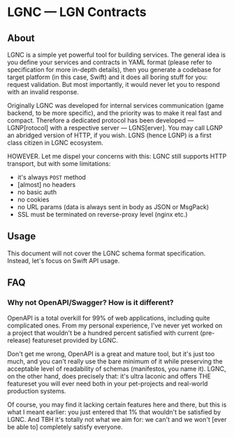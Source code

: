 # LGNC — LGN Contracts

## About
LGNC is a simple yet powerful tool for building services. The general idea is you define your services and contracts in YAML format
(please refer to specification for more in-depth details), then you generate a codebase for target platform (in this case, Swift)
and it does all boring stuff for you: request validation. But most importantly, it would never let you to respond with an invalid response.

Originally LGNC was developed for internal services communication (game backend, to be more specific), and the priority was
to make it real fast and compact. Therefore a dedicated protocol has been developed — LGNP[rotocol] with a respective server —
LGNS[erver]. You may call LGNP an abridged version of HTTP, if you wish. LGNS (hence LGNP) is a first class citizen in LGNC
ecosystem.

HOWEVER. Let me dispel your concerns with this: LGNC still supports HTTP transport, but with some limitations:
* it's always `POST` method
* [almost] no headers
* no basic auth
* no cookies
* no URL params (data is always sent in body as JSON or MsgPack)
* SSL must be terminated on reverse-proxy level (nginx etc.)

## Usage
This document will not cover the LGNC schema format specification. Instead, let's focus on Swift API usage.

## FAQ
### Why not OpenAPI/Swagger? How is it different?
OpenAPI is a total overkill for 99% of web applications, including quite complicated ones. From my personal experience, I've never yet
worked on a project that wouldn't be a hundred percent satisfied with current (pre-release) featureset provided by LGNC.

Don't get me wrong, OpenAPI is a great and mature tool, but it's just too much, and you can't really use the bare minimum of it while
preserving the acceptable level of readability of schemas (manifestos, you name it). LGNC, on the other hand, does precisely that:
it's ultra laconic and offers THE featureset you will ever need both in your pet-projects and real-world production systems.

Of course, you may find it lacking certain features here and there, but this is what I meant earlier: you just entered that 1%
that wouldn't be satisfied by LGNC. And TBH it's totally not what we aim for: we can't and we won't [ever be able to] completely
satisfy everyone.
